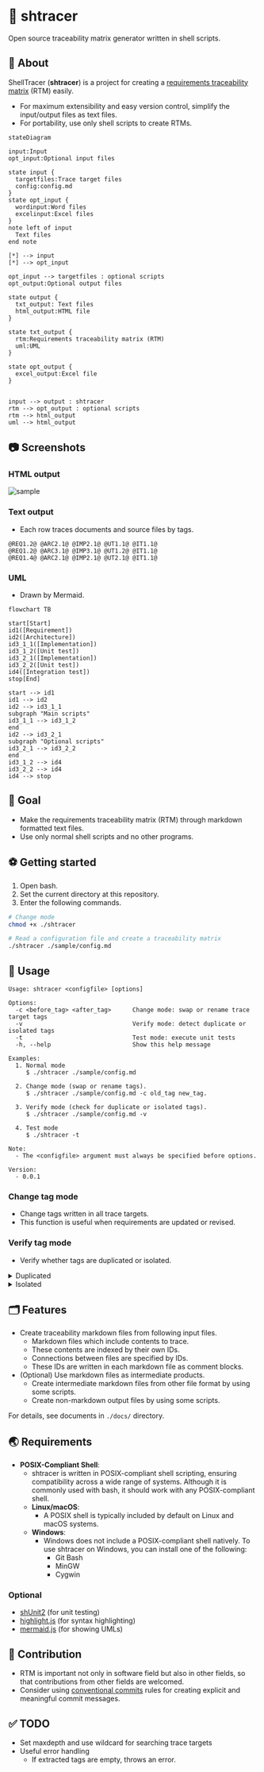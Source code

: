 # 🐚 shtracer

Open source traceability matrix generator written in shell scripts.

## 🚩 About

ShellTracer (**shtracer**) is a project for creating a [requirements traceability matrix](https://en.wikipedia.org/wiki/Traceability_matrix) (RTM) easily.

* For maximum extensibility and easy version control, simplify the input/output files as text files.
* For portability, use only shell scripts to create RTMs.

```mermaid
stateDiagram

input:Input
opt_input:Optional input files

state input {
  targetfiles:Trace target files
  config:config.md
}
state opt_input {
  wordinput:Word files
  excelinput:Excel files
}
note left of input
  Text files
end note

[*] --> input
[*] --> opt_input

opt_input --> targetfiles : optional scripts
opt_output:Optional output files

state output {
  txt_output: Text files
  html_output:HTML file
}

state txt_output {
  rtm:Requirements traceability matrix (RTM)
  uml:UML
}

state opt_output {
  excel_output:Excel file
}


input --> output : shtracer
rtm --> opt_output : optional scripts
rtm --> html_output
uml --> html_output

```

## 📷 Screenshots

### HTML output

![sample](./docs/img/sample.png)

### Text output

* Each row traces documents and source files by tags.

```text
@REQ1.2@ @ARC2.1@ @IMP2.1@ @UT1.1@ @IT1.1@
@REQ1.2@ @ARC3.1@ @IMP3.1@ @UT1.2@ @IT1.1@
@REQ1.4@ @ARC2.1@ @IMP2.1@ @UT2.1@ @IT1.1@
```
### UML

* Drawn by Mermaid.

```mermaid
flowchart TB

start[Start]
id1([Requirement])
id2([Architecture])
id3_1_1([Implementation])
id3_1_2([Unit test])
id3_2_1([Implementation])
id3_2_2([Unit test])
id4([Integration test])
stop[End]

start --> id1
id1 --> id2
id2 --> id3_1_1
subgraph "Main scripts"
id3_1_1 --> id3_1_2
end
id2 --> id3_2_1
subgraph "Optional scripts"
id3_2_1 --> id3_2_2
end
id3_1_2 --> id4
id3_2_2 --> id4
id4 --> stop
```

## 🥅 Goal

* Make the requirements traceability matrix (RTM) through markdown formatted text files.
* Use only normal shell scripts and no other programs.

## ⚽ Getting started

1. Open bash.
1. Set the current directory at this repository.
1. Enter the following commands.

```bash
# Change mode
chmod +x ./shtracer

# Read a configuration file and create a traceability matrix
./shtracer ./sample/config.md
```

## 🚀 Usage

```text
Usage: shtracer <configfile> [options]

Options:
  -c <before_tag> <after_tag>      Change mode: swap or rename trace target tags
  -v                               Verify mode: detect duplicate or isolated tags
  -t                               Test mode: execute unit tests
  -h, --help                       Show this help message

Examples:
  1. Normal mode
     $ ./shtracer ./sample/config.md

  2. Change mode (swap or rename tags).
     $ ./shtracer ./sample/config.md -c old_tag new_tag.

  3. Verify mode (check for duplicate or isolated tags).
     $ ./shtracer ./sample/config.md -v

  4. Test mode
     $ ./shtracer -t

Note:
  - The <configfile> argument must always be specified before options.

Version:
  - 0.0.1
```

### Change tag mode

* Change tags written in all trace targets.
* This function is useful when requirements are updated or revised.

### Verify tag mode

* Verify whether tags are duplicated or isolated.

<details>
<summary>Duplicated</summary>

#### Duplicated

```markdown
<!-- in file1 -->
<!-- @TAG1@ -->
## TEST TARGET 1
```

```markdown
<!-- in file2 -->
<!-- @TAG1@ -->
## TEST TARGET 2
```

</details>

<details>
<summary>Isolated</summary>

#### Isolated

```markdown
<!-- in file1 -->
<!-- @TAG1@ -->
## TEST TARGET 1
```

* Except for this, `@TAG1@` never appears in the trace targets.

</details>

## 🗂️ Features

* Create traceability markdown files from following input files.
  * Markdown files which include contents to trace.
  * These contents are indexed by their own IDs.
  * Connections between files are specified by IDs.
  * These IDs are written in each markdown file as comment blocks.
* (Optional) Use markdown files as intermediate products.
  * Create intermediate markdown files from other file format by using some scripts.
  * Create non-markdown output files by using some scripts.

For details, see documents in `./docs/` directory.

## 🌏 Requirements

* **POSIX-Compliant Shell**:
  * shtracer is written in POSIX-compliant shell scripting, ensuring compatibility across a wide range of systems. Although it is commonly used with bash, it should work with any POSIX-compliant shell.
  * **Linux/macOS**:
    * A POSIX shell is typically included by default on Linux and macOS systems.
  * **Windows**:
    * Windows does not include a POSIX-compliant shell natively. To use shtracer on Windows, you can install one of the following:
      * Git Bash
      * MinGW
      * Cygwin

### Optional

* [shUnit2](https://github.com/kward/shunit2) (for unit testing)
* [highlight.js](https://highlightjs.org/) (for syntax highlighting)
* [mermaid.js](https://mermaid.js.org/) (for showing UMLs)

## 📝 Contribution

* RTM is important not only in software field but also in other fields, so that contributions from other fields are welcomed.
* Consider using [conventional commits](https://www.conventionalcommits.org/en/v1.0.0/) rules for creating explicit and meaningful commit messages.

## ✅ TODO

* Set maxdepth and use wildcard for searching trace targets
* Useful error handling
  * If extracted tags are empty, throws an error.
